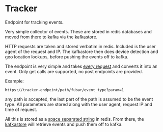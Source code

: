 # Tracker

Endpoint for tracking events.

Very simple collector of events. These are stored in redis databases and
moved from there to kafka via the [kafkastore](../kafkastore).

HTTP requests are taken and stored verbatim in redis. Included is the user
agent of the request and IP. The kafkastore then does device detection
and geo location lookups, before pushing the events off to kafka.

The endpoint is very simple and takes [every request](routes/tracking.js#L8)
and converts it into an event. Only get calls are supported, no post
endpoints are provided.

Example:

    https://tracker-endpoint/path/fubar/event_type?param=1

any path is accepted, the last part of the path is assumed to be the
event type. All parameters are stored along with the user agent, request
IP and time of request.

All this is stored as a [space separated string](routes/tracking.js#L25-L32) in
redis. From there, the [kafkastore](../kafkastore) will retrieve events
and push them off to kafka.
